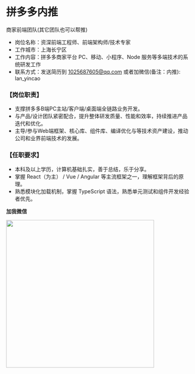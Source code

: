 # 拼多多内推

商家前端团队(其它团队也可以帮推)

- 岗位名称：资深前端工程师、前端架构师/技术专家
- 工作城市：上海长宁区
- 工作内容：拼多多商家平台 PC、移动、小程序、Node 服务等多端技术的系统研发工作
- 联系方式：发送简历到 1025687605@qq.com 或者加微信(备注：内推): lan_yincao

### 【岗位职责】
- 支撑拼多多B端PC主站/客户端/桌面端全链路业务开发。
- 与产品/设计团队紧密配合，提升整体研发质量、性能和效率，持续推进产品迭代和优化。
- 主导/参与Web端框架、核心库、组件库、编译优化与等技术资产建设，推动公司和业界前端技术的发展。

### 【任职要求】
- 本科及以上学历，计算机基础扎实，善于总结，乐于分享。
- 掌握 React（为主） / Vue / Angular 等主流框架之一，理解框架背后的原理。
- 熟悉模块化加载机制，掌握 TypeScript 语法，熟悉单元测试和组件开发经验者优先。

**加我微信**

<img src="https://user-images.githubusercontent.com/17973020/150246273-ce060779-9294-4e17-8e4d-66c532fe3cf6.jpg" width="400px" height="400px"/>
